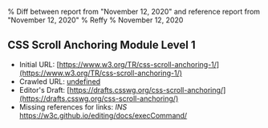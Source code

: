 % Diff between report from "November 12, 2020" and reference report from "November 12, 2020"
% Reffy
% November 12, 2020

## CSS Scroll Anchoring Module Level 1

- Initial URL: [https://www.w3.org/TR/css-scroll-anchoring-1/](https://www.w3.org/TR/css-scroll-anchoring-1/)
- Crawled URL: [undefined](undefined)
- Editor's Draft: [https://drafts.csswg.org/css-scroll-anchoring/](https://drafts.csswg.org/css-scroll-anchoring/)
- Missing references for links: *INS* https://w3c.github.io/editing/docs/execCommand/


